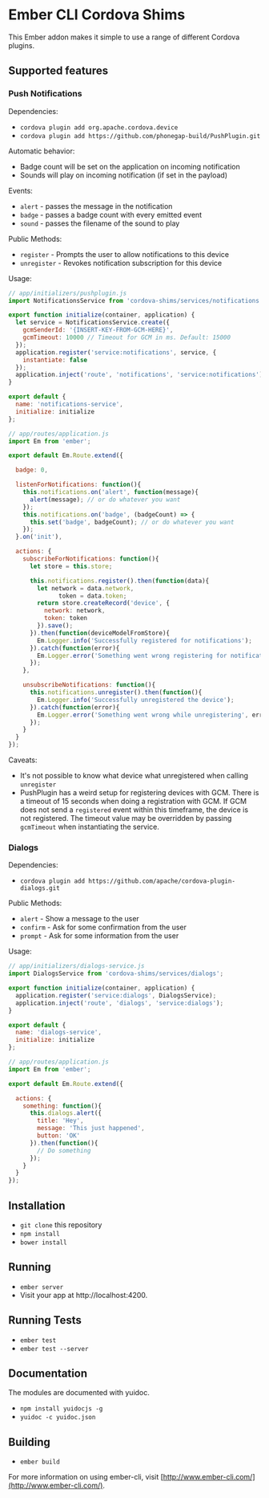# Ember CLI Cordova Shims

This Ember addon makes it simple to use a range of different Cordova plugins.

## Supported features

### Push Notifications

Dependencies:

* `cordova plugin add org.apache.cordova.device`
* `cordova plugin add https://github.com/phonegap-build/PushPlugin.git`

Automatic behavior:

* Badge count will be set on the application on incoming notification
* Sounds will play on incoming notification (if set in the payload)

Events:

* `alert` - passes the message in the notification
* `badge` - passes a badge count with every emitted event
* `sound` - passes the filename of the sound to play

Public Methods:

* `register` - Prompts the user to allow notifications to this device
* `unregister` - Revokes notification subscription for this device

Usage:

```javascript
// app/initializers/pushplugin.js
import NotificationsService from 'cordova-shims/services/notifications';

export function initialize(container, application) {
  let service = NotificationsService.create({
    gcmSenderId: '{INSERT-KEY-FROM-GCM-HERE}',
    gcmTimeout: 10000 // Timeout for GCM in ms. Default: 15000
  });
  application.register('service:notifications', service, {
    instantiate: false
  });
  application.inject('route', 'notifications', 'service:notifications');
}

export default {
  name: 'notifications-service',
  initialize: initialize
};
```

```javascript
// app/routes/application.js
import Em from 'ember';

export default Em.Route.extend({

  badge: 0,

  listenForNotifications: function(){
    this.notifications.on('alert', function(message){
      alert(message); // or do whatever you want
    });
    this.notifications.on('badge', (badgeCount) => {
      this.set('badge', badgeCount); // or do whatever you want
    });
  }.on('init'),

  actions: {
    subscribeForNotifications: function(){
      let store = this.store;

      this.notifications.register().then(function(data){
        let network = data.network,
              token = data.token;
        return store.createRecord('device', {
          network: network,
          token: token
        }).save();
      }).then(function(deviceModelFromStore){
        Em.Logger.info('Successfully registered for notifications');
      }).catch(function(error){
        Em.Logger.error('Something went wrong registering for notifications', error);
      });
    },

    unsubscribeNotifications: function(){
      this.notifications.unregister().then(function(){
        Em.Logger.info('Successfully unregistered the device');
      }).catch(function(error){
        Em.Logger.error('Something went wrong while unregistering', error);
      });
    }
  }
});
```

Caveats:

* It's not possible to know what device what unregistered when calling `unregister`
* PushPlugin has a weird setup for registering devices with GCM. There is a timeout
of 15 seconds when doing a registration with GCM. If GCM does not send a `registered`
event within this timeframe, the device is not registered. The timeout value may be
overridden by passing `gcmTimeout` when instantiating the service.

### Dialogs

Dependencies:

* `cordova plugin add https://github.com/apache/cordova-plugin-dialogs.git`

Public Methods:

* `alert` - Show a message to the user
* `confirm` - Ask for some confirmation from the user
* `prompt` - Ask for some information from the user

Usage:

```javascript
// app/initializers/dialogs-service.js
import DialogsService from 'cordova-shims/services/dialogs';

export function initialize(container, application) {
  application.register('service:dialogs', DialogsService);
  application.inject('route', 'dialogs', 'service:dialogs');
}

export default {
  name: 'dialogs-service',
  initialize: initialize
};
```

```javascript
// app/routes/application.js
import Em from 'ember';

export default Em.Route.extend({

  actions: {
    something: function(){
      this.dialogs.alert({
        title: 'Hey',
        message: 'This just happened',
        button: 'OK'
      }).then(function(){
        // Do something
      });
    }
  }
});
```

## Installation

* `git clone` this repository
* `npm install`
* `bower install`

## Running

* `ember server`
* Visit your app at http://localhost:4200.

## Running Tests

* `ember test`
* `ember test --server`

## Documentation

The modules are documented with yuidoc.

* `npm install yuidocjs -g`
* `yuidoc -c yuidoc.json`

## Building

* `ember build`

For more information on using ember-cli, visit [http://www.ember-cli.com/](http://www.ember-cli.com/).
